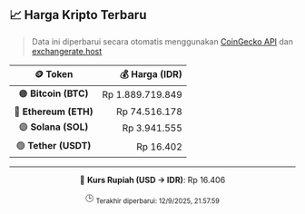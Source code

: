 

<!-- HARGA_KRIPTO -->
## 📈 Harga Kripto Terbaru

> Data ini diperbarui secara otomatis menggunakan [CoinGecko API](https://www.coingecko.com/) dan [exchangerate.host](https://exchangerate.host/)

<div align="center">

| 🪙 Token | 💰 Harga (IDR) |
|:------:|---------------:|
| 🟠 **Bitcoin (BTC)**   | Rp 1.889.719.849 |
| 🔵 **Ethereum (ETH)**  | Rp 74.516.178 |
| 🟣 **Solana (SOL)**    | Rp 3.941.555 |
| 🟢 **Tether (USDT)**   | Rp 16.402 |

---

💱 **Kurs Rupiah (USD → IDR)**: Rp 16.406

🕒 <sub>Terakhir diperbarui: 12/9/2025, 21.57.59</sub>

</div>
<!-- /HARGA_KRIPTO -->